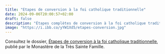 ```yaml
---
title: "Etapes de conversion à la foi catholique traditionnelle"
date: 2024-09-06T20:00:57+02:00
draft: false
description: "Étapes complètes de conversion à la foi catholique traditionnelle nécessaire au salut."
image: "https://i.ibb.co/yYW1Xd5/etapes-conversion.jpg"
---
```



Consultez le dossier, [Étapes de conversion à la foi catholique traditionnelle](https://www.vaticancatholique.com/etapes-conversion/), publié par le Monastère de la Très Sainte Famille.

